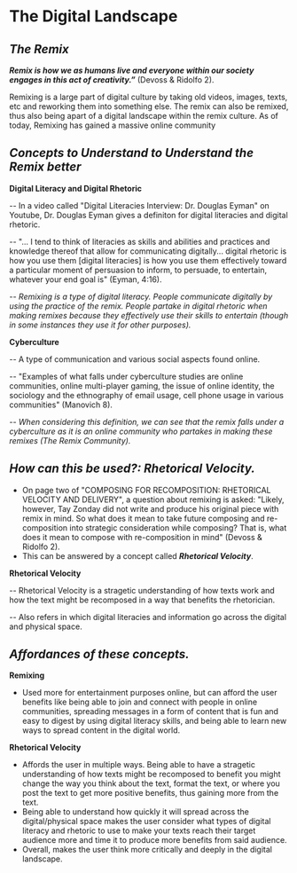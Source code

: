 # The Digital Landscape
## _The Remix_
 ***Remix is how we as humans live and everyone within our society engages in this act of creativity.”***  (Devoss & Ridolfo 2).
 
 Remixing is a large part of digital culture by taking old videos, images, texts, etc and reworking them into something else. The remix can also be remixed, thus also being apart of a digital landscape within the remix culture. As of today, Remixing has gained a massive online community
 
 ## _Concepts to Understand to Understand the Remix better_

**Digital Literacy and Digital Rhetoric**

-- In a video called "Digital Literacies Interview: Dr. Douglas Eyman" on Youtube, Dr. Douglas Eyman gives a definiton for digital literacies and digital rhetoric.

-- "... I tend to think of literacies as skills and abilities and practices and knowledge thereof that allow for communicating digitally... digital rhetoric is how you use them [digital literacies] is how you use them effectively toward a particular moment of persuasion to inform, to persuade, to entertain, whatever your end goal is" (Eyman, 4:16).

-- *Remixing is a type of digital literacy. People communicate digitally by using the practice of the remix. People partake in digital rhetoric when making remixes because they effectively use their skills to entertain (though in some instances they use it for other purposes).*

**Cyberculture**

 -- A type of communication and various social aspects found online. 

-- "Examples of what falls under cyberculture studies are online communities,
online multi-player gaming, the issue of online identity, the sociology and the ethnography of email usage, cell phone usage in various communities" (Manovich 8).

-- *When considering this definition, we can see that the remix falls under a cyberculture as it is an online community who partakes in making these remixes (The Remix Community).*

## _How can this be used?: Rhetorical Velocity._
- On page two of "COMPOSING FOR RECOMPOSITION:
RHETORICAL VELOCITY AND DELIVERY", a question about remixing is asked: "Likely, however, Tay Zonday did not write and produce his original piece with remix in mind. So what does it mean to take future composing and re-composition into strategic consideration while composing? That is, what does it mean to compose with re-composition in mind" (Devoss & Ridolfo 2). 
- This can be answered by a concept called ***Rhetorical Velocity***.

**Rhetorical Velocity**

-- Rhetorical Velocity is a stragetic understanding of how texts work and how the text might be recomposed in a way that benefits the rhetorician. 

-- Also refers in which digital literacies and information go across the digital and physical space.
 
## _Affordances of these concepts._
**Remixing**

- Used more for entertainment purposes online, but can afford the user benefits like being able to join and connect with people in online communities, spreading messages in a form of content that is fun and easy to digest by using digital literacy skills, and being able to learn new ways to spread content in the digital world.

**Rhetorical Velocity**

- Affords the user in multiple ways. Being able to have a stragetic understanding of how texts might be recomposed to benefit you might change the way you think about the text, format the text, or where you post the text to get more positive benefits, thus gaining more from the text.
- Being able to understand how quickly it will spread across the digital/physical space makes the user consider what types of digital literacy and rhetoric to use to make your texts reach their target audience more and time it to produce more benefits from said audience.
- Overall, makes the user think more critically and deeply in the digital landscape.